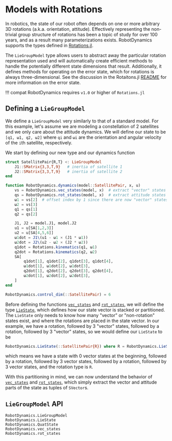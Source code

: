 # Models with Rotations

In robotics, the state of our robot often depends on one or more arbitrary 3D rotations
(a.k.a. orientation, attitude). Effectively representing the non-trivial group structure
of rotations has been a topic of study for over 100 years, and as a result many
parameterizations exists. RobotDynamics supports the types defined in
[Rotations.jl](https://github.com/JuliaGeometry/Rotations.jl).

The `LieGroupModel` type allows users to abstract away the particular rotation representation
used and will automatically create efficient methods to handle the potentially different state
dimensions that result. Additionally, it defines methods for operating on the error state,
which for rotations is always three-dimensional. See the discussion in the Rotaitons.jl
[README](https://github.com/JuliaGeometry/Rotations.jl#the-rotation-error-state-and-linearization)
for more information on the error state.


!!! compat
    RobotDynamics requires `v1.0` or higher of `Rotations.jl`


## Defining a `LieGroupModel`
We define a `LieGroupModel` very similarly to that of a standard model. For this example,
let's assume we are modeling a constellation of 2 satellites and we only care about the attitude
dynamics. We will define our state to be `[q1, ω1, q2, ω2]` where `qi` and `ωi` are the
orientation  and angular velocity of the `i`th satellite, respectively.

We start by defining our new type and our dynamics function

```julia
struct SatellitePair{R,T} <: LieGroupModel
    J1::SMatrix{3,3,T,9}   # inertia of satellite 1
    J2::SMatrix{3,3,T,9}   # inertia of satellite 2
end

function RobotDynamics.dynamics(model::SatellitePair, x, u)
    vs = RobotDynamics.vec_states(model, x)  # extract "vector" states
    qs = RobotDynamics.rot_states(model, x)  # extract attitude states
    ω1 = vs[2]  # offset index by 1 since there are now "vector" states before the first quaternion
    ω2 = vs[3]
    q1 = qs[1]
    q2 = qs[2]

    J1, J2 = model.J1, model.J2
    u1 = u[SA[1,2,3]]
    u2 = u[SA[4,5,6]]
    ω1dot = J1\(u1 - ω1 × (J1 * ω1))
    ω2dot = J2\(u2 - ω2 × (J2 * ω2))
    q1dot = Rotations.kinematics(q1, ω1)
    q2dot = Rotations.kinematics(q2, ω2)
    SA[
        q1dot[1], q1dot[2], q1dot[3], q1dot[4],
        ω1dot[1], ω1dot[2], ω1dot[3],
        q2dot[1], q2dot[2], q2dot[3], q2dot[4],
        ω2dot[1], ω2dot[2], ω2dot[3],
    ]
end

RobotDynamics.control_dim(::SatellitePair) = 6
```

Before defining the functions [`vec_states`](@ref) and [`rot_states`](@ref), we will define
the type [`LieState`](@ref), which defines how our state vector is stacked or partitioned.
The `LieState` only needs to know how many "vector" or "non-rotation" states exist, and
where the rotations are placed in the state vector. In our example, we have a rotation,
followed by 3 "vector" states, followed by a rotation, followed by 3 "vector" states, so
we would define our `LieState` to be

```julia
RobotDynamics.LieState(::SatellitePair{R}) where R = RobotDynamics.LieState(R, (0,3,3))
```
which means we have a state with 0 vector states at the beginning, followed by a rotation,
followed by 3 vector states, followed by a rotation, followed by 3 vector states, and the
rotation type is `R`.

With this partitioning in mind, we can now understand the behavior of [`vec_states`](@ref)
and [`rot_states`](@ref), which simply extract the vector and attitude parts of the state
as tuples of `SVector`s.

## `LieGroupModel` API
```@docs
RobotDynamics.LieGroupModel
RobotDynamics.LieState
RobotDynamics.QuatState
RobotDynamics.vec_states
RobotDynamics.rot_states
```
